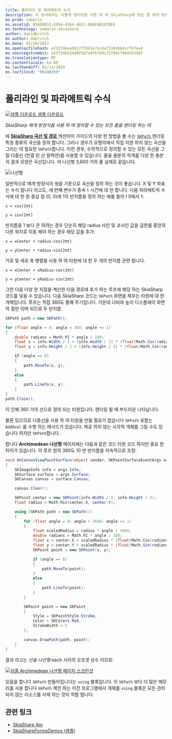 ```yaml
---
title: 폴리라인 및 파라메트릭 수식
description: 이 문서에서는 어떻게 렌더링을 사용 하 여 SkiaSharp에 모든 줄 매개 방정식을 사용 하 여 정의할 수 있습니다 하 고 샘플 코드를 사용 하 여이 보여 줍니다.
ms.prod: xamarin
ms.assetid: 85AEBB33-E954-4364-A6E1-808FAB197BEE
ms.technology: xamarin-skiasharp
author: davidbritch
ms.author: dabritch
ms.date: 03/10/2017
ms.openlocfilehash: e7327deead917f55d1e7ac8af5302b6dccf6fead
ms.sourcegitcommit: c6ff24b524d025d7e87b7b9c25f04c740dd93497
ms.translationtype: MT
ms.contentlocale: ko-KR
ms.lasthandoff: 02/14/2019
ms.locfileid: "56240359"
---
```

# <a name="polylines-and-parametric-equations"></a>폴리라인 및 파라메트릭 수식

[![샘플 다운로드](~/media/shared/download.png) 샘플 다운로드](https://developer.xamarin.com/samples/xamarin-forms/SkiaSharpForms/Demos/)

_SkiaSharp 매개 방정식을 사용 하 여 정의할 수 있는 모든 줄을 렌더링 하는 데_

에 [ **SkiaSharp 곡선 및 경로** ](../curves/index.md) 섹션이이 가이드의 다양 한 방법을 볼 수는 [ `SKPath` ](xref:SkiaSharp.SKPath) 렌더링 특정 종류의 곡선을 정의 합니다. 그러나 경우가 유형의에서 직접 지원 하지 않는 곡선을 그리는 데 필요한 `SKPath`합니다. 이런 경우, 수학적으로 정의할 수 있는 모든 곡선을 그릴 다중선 (연결 된 선 컬렉션)를 사용할 수 있습니다. 줄을 충분히 작게를 다양 한 충분히 결과 모양은 곡선입니다. 이 나선형 3,600 거의 줄 실제로 같습니다.

![](polylines-images/spiralexample.png "나선형")

일반적으로 매개 방정식의 쌍을 기준으로 곡선을 정의 하는 것이 좋습니다. X 및 Y 좌표는 수식 됩니다 라고도, 세 번째 변수가 종속 `t` 시간에 대 한 합니다. 다음 파라메트릭 수식에 대 한 원 중심 점 (0, 0)에 1의 반지름을 정의 하는 예를 들어 *t* 0에서 1:

`x = cos(2πt)`

`y = sin(2πt)`

 반지름을 1 보다 큰 하려는 경우 단순히 해당 radius 사인 및 코사인 값을 곱한를 중앙의 다른 위치로 이동 해야 하는 경우 해당 값을 추가:

`x = xCenter + radius·cos(2πt)`

`y = yCenter + radius·sin(2πt)`

가로 및 세로 축 병렬을 사용 하 여 타원에 대 한 두 개의 반지름 관련 됩니다.

`x = xCenter + xRadius·cos(2πt)`

`y = yCenter + yRadius·sin(2πt)`

그런 다음 다양 한 지점을 계산한 다음 경로에 추가 하는 루프에 해당 하는 SkiaSharp 코드를 넣을 수 있습니다. 다음 SkiaSharp 코드는 `SKPath` 화면을 채우는 타원에 대 한 개체입니다. 루프는 직접 360도 통해 주기입니다. 가운데 너비와 높이 디스플레이 화면의 절반 이며 되므로 두 반지름.

```csharp
SKPath path = new SKPath();

for (float angle = 0; angle < 360; angle += 1)
{
    double radians = Math.PI * angle / 180;
    float x = info.Width / 2 + (info.Width / 2) * (float)Math.Cos(radians);
    float y = info.Height / 2 + (info.Height / 2) * (float)Math.Sin(radians);

    if (angle == 0)
    {
        path.MoveTo(x, y);
    }
    else
    {
        path.LineTo(x, y);
    }
}
path.Close();
```

이 인해 360 거의 선으로 정의 되는 타원입니다. 렌더링 될 때 부드러운 나타납니다.

물론 있으므로 다중선을 사용 하 여 타원을 만들 필요가 없습니다 `SKPath` 포함는 `AddOval` 를 수행 하는 메서드가 있습니다. 제공 하지 않는 시각적 개체를 그릴 수도 있습니다 하지만 `SKPath`합니다.

합니다 **Archimedean 나선형** 페이지에는 다음과 같은 코드 타원 코드 하지만 중요 한 차이가 있습니다. 이 루프 원의 360도 10 번 반지름을 지속적으로 조정:

```csharp
void OnCanvasViewPaintSurface(object sender, SKPaintSurfaceEventArgs args)
{
    SKImageInfo info = args.Info;
    SKSurface surface = args.Surface;
    SKCanvas canvas = surface.Canvas;

    canvas.Clear();

    SKPoint center = new SKPoint(info.Width / 2, info.Height / 2);
    float radius = Math.Min(center.X, center.Y);

    using (SKPath path = new SKPath())
    {
        for (float angle = 0; angle < 3600; angle += 1)
        {
            float scaledRadius = radius * angle / 3600;
            double radians = Math.PI * angle / 180;
            float x = center.X + scaledRadius * (float)Math.Cos(radians);
            float y = center.Y + scaledRadius * (float)Math.Sin(radians);
            SKPoint point = new SKPoint(x, y);

            if (angle == 0)
            {
                path.MoveTo(point);
            }
            else
            {
                path.LineTo(point);
            }
        }

        SKPaint paint = new SKPaint
        {
            Style = SKPaintStyle.Stroke,
            Color = SKColors.Red,
            StrokeWidth = 5
        };

        canvas.DrawPath(path, paint);
    }
}
```

결과 라고는 *산술 나선형* each 사이의 오프셋 상수 이므로:

[![](polylines-images/archimedeanspiral-small.png "삼중 Archimedean 나선형 페이지 스크린샷")](polylines-images/archimedeanspiral-large.png#lightbox "삼중 Archimedean 나선형 페이지 스크린샷")

있음을 합니다 `SKPath` 만들어집니다는 `using` 블록입니다. 이 `SKPath` 보다 더 많은 메모리를 사용 합니다 `SKPath` 제안 하는 이전 프로그램에서 개체를 `using` 블록은 모든 관리 되지 않는 리소스를 삭제 하는 것이 적합 합니다.


## <a name="related-links"></a>관련 링크

- [SkiaSharp Api](https://docs.microsoft.com/dotnet/api/skiasharp)
- [SkiaSharpFormsDemos (샘플)](https://developer.xamarin.com/samples/xamarin-forms/SkiaSharpForms/Demos/)
